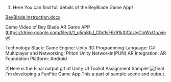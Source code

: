 1) Here You can find full details of the BeyBlade Game App!

[BeyBlade Instruction.docx](https://github.com/user-attachments/files/18307777/BeyBlade.Instruction.docx)

Demo Video of Bey Blade AR Game APP (https://drive.google.com/file/d/1_q5m8hJ_C0c1sF6r91kXlCoUyClnWxOo/view)

Technology Stack:
  Game Engine: Unity 3D
  Programming Language: C#
  Multiplayer and Networking: Phton Unity Networkin(PUN)
  AR Integration: AR Foundation
  Platform: Android

2)Here is the Final output gif of Unity UI Toolkit Assignment Sample!
![final](https://github.com/user-attachments/assets/65a6ee71-0b8b-477a-88f1-33a9cdf10ff1)
I'm developing a FunFire Game App.This a part of sample scene and output.

